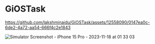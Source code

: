 # GiOSTask



https://github.com/lakshminaidu/GiOSTask/assets/12558090/0147ea0c-6de2-4a72-aa54-666f4c2e1843

![Simulator Screenshot - iPhone 15 Pro - 2023-11-18 at 01 33 03](https://github.com/lakshminaidu/GiOSTask/assets/12558090/91c271fe-6ba7-41df-b21e-65edc104b1ee)
